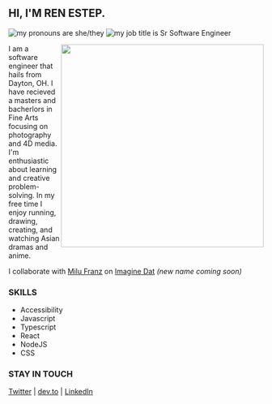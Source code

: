 ## HI, I'M REN ESTEP.

![my pronouns are she/they](https://img.shields.io/badge/pronouns-she%2Fthey-%23C8FAF3)
![my job title is Sr Software Engineer](https://img.shields.io/badge/job%20title-SR%20Software%20Engineer-%230F695C)

<img src="https://media.giphy.com/media/cjJYjxRLgOmEQJ9RVt/giphy.gif" alt="" width=400 align="right" />


I am a software engineer that hails from Dayton, OH. I have recieved a masters and bacherlors in Fine Arts focusing on photography and 4D media. I'm enthusiastic about learning and creative problem-solving. In my free time I enjoy running, drawing, creating, and watching Asian dramas and anime.

I collaborate with [Milu Franz](https://github.com/milufranz08) on [Imagine Dat](https://github.com/imagine-dat) *(new name coming soon)*

### SKILLS
- Accessibility
- Javascript
- Typescript
- React
- NodeJS
- CSS


### STAY IN TOUCH

[Twitter][-1] | [dev.to][0] | [LinkedIn][2] 

[-1]: https://twitter.com/stories_of_ren
[0]: https://dev.to/stories_of_ren
[2]: https://www.linkedin.com/in/renestep/
